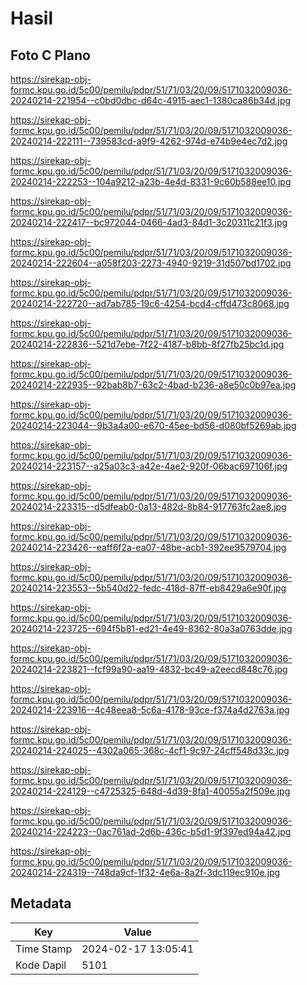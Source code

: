 # Hasil

## Foto C Plano

https://sirekap-obj-formc.kpu.go.id/5c00/pemilu/pdpr/51/71/03/20/09/5171032009036-20240214-221954--c0bd0dbc-d64c-4915-aec1-1380ca86b34d.jpg

https://sirekap-obj-formc.kpu.go.id/5c00/pemilu/pdpr/51/71/03/20/09/5171032009036-20240214-222111--739583cd-a9f9-4262-974d-e74b9e4ec7d2.jpg

https://sirekap-obj-formc.kpu.go.id/5c00/pemilu/pdpr/51/71/03/20/09/5171032009036-20240214-222253--104a9212-a23b-4e4d-8331-9c60b588ee10.jpg

https://sirekap-obj-formc.kpu.go.id/5c00/pemilu/pdpr/51/71/03/20/09/5171032009036-20240214-222417--bc972044-0466-4ad3-84d1-3c20311c21f3.jpg

https://sirekap-obj-formc.kpu.go.id/5c00/pemilu/pdpr/51/71/03/20/09/5171032009036-20240214-222604--a058f203-2273-4940-9219-31d507bd1702.jpg

https://sirekap-obj-formc.kpu.go.id/5c00/pemilu/pdpr/51/71/03/20/09/5171032009036-20240214-222720--ad7ab785-19c6-4254-bcd4-cffd473c8068.jpg

https://sirekap-obj-formc.kpu.go.id/5c00/pemilu/pdpr/51/71/03/20/09/5171032009036-20240214-222836--521d7ebe-7f22-4187-b8bb-8f27fb25bc1d.jpg

https://sirekap-obj-formc.kpu.go.id/5c00/pemilu/pdpr/51/71/03/20/09/5171032009036-20240214-222935--92bab8b7-63c2-4bad-b236-a8e50c0b97ea.jpg

https://sirekap-obj-formc.kpu.go.id/5c00/pemilu/pdpr/51/71/03/20/09/5171032009036-20240214-223044--9b3a4a00-e670-45ee-bd56-d080bf5269ab.jpg

https://sirekap-obj-formc.kpu.go.id/5c00/pemilu/pdpr/51/71/03/20/09/5171032009036-20240214-223157--a25a03c3-a42e-4ae2-920f-06bac697106f.jpg

https://sirekap-obj-formc.kpu.go.id/5c00/pemilu/pdpr/51/71/03/20/09/5171032009036-20240214-223315--d5dfeab0-0a13-482d-8b84-917763fc2ae8.jpg

https://sirekap-obj-formc.kpu.go.id/5c00/pemilu/pdpr/51/71/03/20/09/5171032009036-20240214-223426--eaff6f2a-ea07-48be-acb1-392ee9579704.jpg

https://sirekap-obj-formc.kpu.go.id/5c00/pemilu/pdpr/51/71/03/20/09/5171032009036-20240214-223553--5b540d22-fedc-418d-87ff-eb8429a6e90f.jpg

https://sirekap-obj-formc.kpu.go.id/5c00/pemilu/pdpr/51/71/03/20/09/5171032009036-20240214-223725--694f5b81-ed21-4e49-8362-80a3a0763dde.jpg

https://sirekap-obj-formc.kpu.go.id/5c00/pemilu/pdpr/51/71/03/20/09/5171032009036-20240214-223821--fcf99a90-aa19-4832-bc49-a2eecd848c76.jpg

https://sirekap-obj-formc.kpu.go.id/5c00/pemilu/pdpr/51/71/03/20/09/5171032009036-20240214-223916--4c48eea8-5c6a-4178-93ce-f374a4d2763a.jpg

https://sirekap-obj-formc.kpu.go.id/5c00/pemilu/pdpr/51/71/03/20/09/5171032009036-20240214-224025--4302a065-368c-4cf1-9c97-24cff548d33c.jpg

https://sirekap-obj-formc.kpu.go.id/5c00/pemilu/pdpr/51/71/03/20/09/5171032009036-20240214-224129--c4725325-648d-4d39-8fa1-40055a2f509e.jpg

https://sirekap-obj-formc.kpu.go.id/5c00/pemilu/pdpr/51/71/03/20/09/5171032009036-20240214-224223--0ac761ad-2d6b-436c-b5d1-9f397ed94a42.jpg

https://sirekap-obj-formc.kpu.go.id/5c00/pemilu/pdpr/51/71/03/20/09/5171032009036-20240214-224319--748da9cf-1f32-4e6a-8a2f-3dc119ec910e.jpg


## Metadata

| Key        | Value               |
| ---------- | ------------------- |
| Time Stamp | 2024-02-17 13:05:41 |
| Kode Dapil | 5101                |



